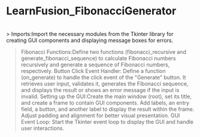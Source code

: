 # LearnFusion_FibonacciGenerator
<br>
> Imports:Import the necessary modules from the Tkinter library for creating GUI components and displaying message boxes for errors.

> Fibonacci Functions:Define two functions (fibonacci_recursive and generate_fibonacci_sequence) to calculate Fibonacci numbers recursively and generate a sequence of Fibonacci numbers, respectively.
> Button Click Event Handler: Define a function (on_generate) to handle the click event of the "Generate" button. It retrieves user input, validates it, generates the Fibonacci sequence, and displays the result or shows an error message if the input is invalid.
> Setting up the GUI:Create the main window (root), set its title, and create a frame to contain GUI components. Add labels, an entry field, a button, and another label to display the result within the frame. Adjust padding and alignment for better visual presentation.
> GUI Event Loop: Start the Tkinter event loop to display the GUI and handle user interactions.
